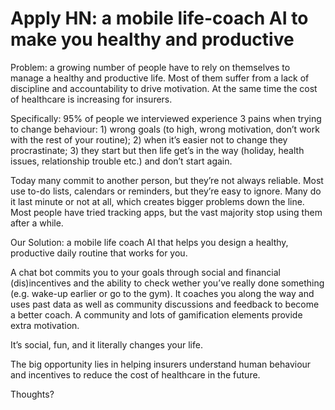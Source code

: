 # Apply HN: a mobile life-coach AI to make you healthy and productive

Problem: a growing number of people have to rely on themselves to manage a healthy and productive life. Most of them suffer from a lack of discipline and accountability to drive motivation. At the same time the cost of healthcare is increasing for insurers.<p>Specifically: 95% of people we interviewed experience 3 pains when trying to change behaviour: 1) wrong goals (to high, wrong motivation, don’t work with the rest of your routine); 2) when it’s easier not to change they procrastinate; 3) they start but then life get’s in the way (holiday, health issues, relationship trouble etc.) and don’t start again.<p>Today many commit to another person, but they’re not always reliable. Most use to-do lists, calendars or reminders, but they’re easy to ignore. Many do it last minute or not at all, which creates bigger problems down the line. Most people have tried tracking apps, but the vast majority stop using them after a while.<p>Our Solution: a mobile life coach AI that helps you design a healthy, productive daily routine that works for you.<p>A chat bot commits you to your goals through social and financial (dis)incentives and the ability to check wether you’ve really done something (e.g. wake-up earlier or go to the gym). It coaches you along the way and uses past data as well as community discussions and feedback to become a better coach. A community and lots of gamification elements provide extra motivation.<p>It’s social, fun, and it literally changes your life.<p>The big opportunity lies in helping insurers understand human behaviour and incentives to reduce the cost of healthcare in the future.<p>Thoughts?
